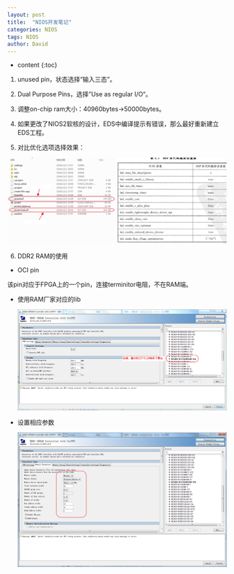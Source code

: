 ```yaml
---
layout: post
title:  "NIOS开发笔记"
categories: NIOS
tags: NIOS
author: David
---
```


* content
{:toc}

1. unused pin，状态选择“输入三态”。

2. Dual Purpose Pins，选择”Use as regular I/O“。

3. 调整on-chip ram大小：40960bytes->50000bytes。

4. 如果更改了NIOS2软核的设计，EDS中编译提示有错误，那么最好重新建立EDS工程。

5. 对比优化选项选择效果：

 ![优化编译选项前后对比](https://github.com/titron/titron.github.io/raw/master/img/2019-10-17-nios_optimize.png)

6. DDR2 RAM的使用

* OCI pin

该pin对应于FPGA上的一个pin，连接terminitor电阻，不在RAM端。

* 使用RAM厂家对应的lib
  
  ![DDR2厂家lib](https://github.com/titron/titron.github.io/raw/master/img/2019-10-17-nios_ddr2.png)

* 设置相应参数

  ![DDR2厂家lib](https://github.com/titron/titron.github.io/raw/master/img/2019-10-17-nios_ddr2_para.png)
 
